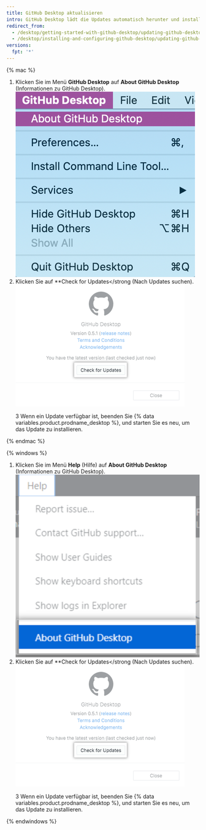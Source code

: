 ```yaml
---
title: GitHub Desktop aktualisieren
intro: GitHub Desktop lädt die Updates automatisch herunter und installiert sie beim Neustart. Sie können auch manuell nach Updates suchen.
redirect_from:
  - /desktop/getting-started-with-github-desktop/updating-github-desktop
  - /desktop/installing-and-configuring-github-desktop/updating-github-desktop
versions:
  fpt: '*'
---
```


{% mac %}

1. Klicken Sie im Menü **GitHub Desktop** auf **About GitHub Desktop** (Informationen zu GitHub Desktop). ![Menüoption „About GitHub Desktop“ (Informationen zu GitHub Desktop)](/assets/images/help/desktop/desktop-menu-about-desktop-mac.png)
2. Klicken Sie auf **Check for Updates</strong (Nach Updates suchen). ![Schaltfläche „Check for Updates“ (Nach Updates suchen)](/assets/images/help/desktop/check-for-updates.png)</p></li>
3
Wenn ein Update verfügbar ist, beenden Sie {% data variables.product.prodname_desktop %}, und starten Sie es neu, um das Update zu installieren.</ol>

{% endmac %}

{% windows %}

1. Klicken Sie im Menü **Help** (Hilfe) auf **About GitHub Desktop** (Informationen zu GitHub Desktop). ![Menüoption „About GitHub Desktop“ (Informationen zu GitHub Desktop)](/assets/images/help/desktop/help-about-desktop-win.png)
2. Klicken Sie auf **Check for Updates</strong (Nach Updates suchen). ![Schaltfläche „Check for Updates“ (Nach Updates suchen)](/assets/images/help/desktop/check-for-updates.png)</p></li>
3
Wenn ein Update verfügbar ist, beenden Sie {% data variables.product.prodname_desktop %}, und starten Sie es neu, um das Update zu installieren.</ol>

{% endwindows %}
